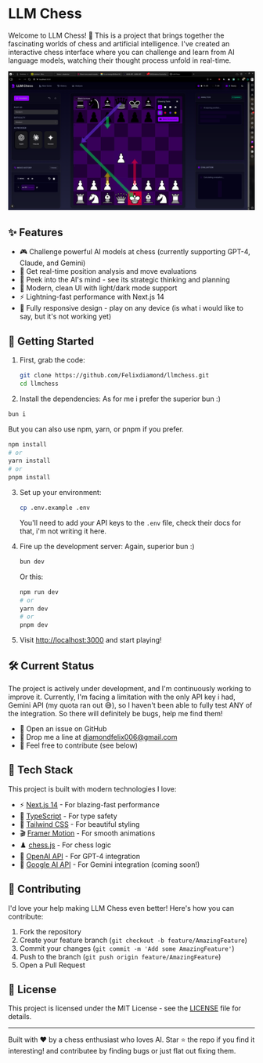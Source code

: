 # LLM Chess

Welcome to LLM Chess! 👋 This is a project that brings together the fascinating worlds of chess and artificial intelligence. I've created an interactive chess interface where you can challenge and learn from AI language models, watching their thought process unfold in real-time.

![LLM Chess Screenshot](screenshot.png)

## ✨ Features

- 🎮 Challenge powerful AI models at chess (currently supporting GPT-4, Claude, and Gemini)
- 🧠 Get real-time position analysis and move evaluations
- 💭 Peek into the AI's mind - see its strategic thinking and planning
- 🎨 Modern, clean UI with light/dark mode support
- ⚡ Lightning-fast performance with Next.js 14
- 📱 Fully responsive design - play on any device (is what i would like to say, but it's not working yet)

## 🚀 Getting Started

1. First, grab the code:

   ```bash
   git clone https://github.com/Felixdiamond/llmchess.git
   cd llmchess
   ```

2. Install the dependencies:
   As for me i prefer the superior bun :)

```bash
bun i
```

But you can also use npm, yarn, or pnpm if you prefer.

```bash
npm install
# or
yarn install
# or
pnpm install
```

3. Set up your environment:

   ```bash
   cp .env.example .env
   ```

   You'll need to add your API keys to the `.env` file, check their docs for that, i'm not writing it here.
4. Fire up the development server:
   Again, superior bun :)
   ```bash
   bun dev
   ```
   Or this:
   ```bash
   npm run dev
   # or
   yarn dev
   # or
   pnpm dev
   ```

5. Visit [http://localhost:3000](http://localhost:3000) and start playing!

## 🛠️ Current Status

The project is actively under development, and I'm continuously working to improve it. Currently, I'm facing a limitation with the only API key i had, Gemini API (my quota ran out 😅), so I haven't been able to fully test ANY of the integration. So there will definitely be bugs, help me find them!

- 🐛 Open an issue on GitHub
- 📧 Drop me a line at diamondfelix006@gmail.com
- 🤝 Feel free to contribute (see below)

## 🔧 Tech Stack

This project is built with modern technologies I love:

- ⚡ [Next.js 14](https://nextjs.org/) - For blazing-fast performance
- 📘 [TypeScript](https://www.typescriptlang.org/) - For type safety
- 🎨 [Tailwind CSS](https://tailwindcss.com/) - For beautiful styling
- 🎬 [Framer Motion](https://www.framer.com/motion/) - For smooth animations
- ♟️ [chess.js](https://github.com/jhlywa/chess.js) - For chess logic
- 🤖 [OpenAI API](https://platform.openai.com) - For GPT-4 integration
- 🧠 [Google AI API](https://ai.google.dev/) - For Gemini integration (coming soon!)

## 🤝 Contributing

I'd love your help making LLM Chess even better! Here's how you can contribute:

1. Fork the repository
2. Create your feature branch (`git checkout -b feature/AmazingFeature`)
3. Commit your changes (`git commit -m 'Add some AmazingFeature'`)
4. Push to the branch (`git push origin feature/AmazingFeature`)
5. Open a Pull Request

## 📄 License

This project is licensed under the MIT License - see the [LICENSE](LICENSE) file for details.

---

Built with ❤️ by a chess enthusiast who loves AI. Star ⭐ the repo if you find it interesting! and contributee by finding bugs or just flat out fixing them.
